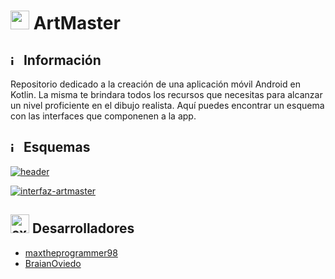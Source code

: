 

# <img width="30" height="30" src="https://img.icons8.com/arcade/30/android-os.png" alt="android-os"/> ArtMaster

## <img width="16" height="16" src="https://img.icons8.com/office/16/info--v1.png" alt="info--v1"/> Información
Repositorio dedicado a la creación de una aplicación móvil Android en Kotlin.
La misma te brindara todos los recursos que necesitas para alcanzar un nivel proficiente en el dibujo realista.
Aquí puedes encontrar un esquema con las interfaces que componenen a la app.

## <img width="16" height="16" src="https://img.icons8.com/office/16/info--v1.png" alt="info--v1"/> Esquemas
<a href="https://ibb.co/Mkdf15p"><img src="https://i.ibb.co/WvC0zpF/header.png" alt="header" border="0"></a>

<a href="https://ibb.co/bFnDRGC"><img src="https://i.ibb.co/gdChFcf/interfaz-artmaster.jpg" alt="interfaz-artmaster" border="0"></a>

## <img width="30" height="30" src="https://img.icons8.com/external-beshi-flat-kerismaker/30/external-Developer-coding-and-programing-beshi-flat-kerismaker.png" alt="external-Developer-coding-and-programing-beshi-flat-kerismaker"/> Desarrolladores
- [maxtheprogrammer98](https://github.com/maxtheprogrammer98)
- [BraianOviedo](https://github.com/BraianOviedo)
